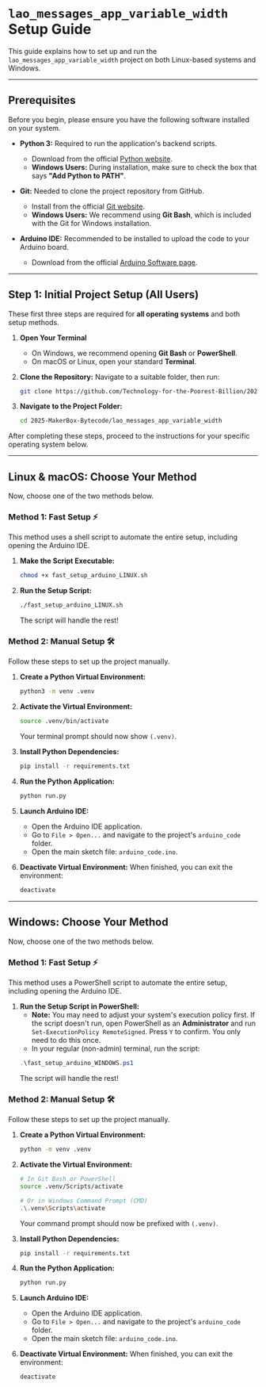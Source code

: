 # `lao_messages_app_variable_width` Setup Guide

This guide explains how to set up and run the `lao_messages_app_variable_width` project on both Linux-based systems and Windows.

---

## **Prerequisites**

Before you begin, please ensure you have the following software installed on your system.

* **Python 3:** Required to run the application's backend scripts.
    * Download from the official [Python website](https://www.python.org/downloads/).
    * **Windows Users:** During installation, make sure to check the box that says **"Add Python to PATH"**.

* **Git:** Needed to clone the project repository from GitHub.
    * Install from the official [Git website](https://git-scm.com/downloads).
    * **Windows Users:** We recommend using **Git Bash**, which is included with the Git for Windows installation.

* **Arduino IDE:** Recommended to be installed to upload the code to your Arduino board.
    * Download from the official [Arduino Software page](https://www.arduino.cc/en/software).

---

## **Step 1: Initial Project Setup (All Users)**

These first three steps are required for **all operating systems** and both setup methods.

1.  **Open Your Terminal**
    * On Windows, we recommend opening **Git Bash** or **PowerShell**.
    * On macOS or Linux, open your standard **Terminal**.

2.  **Clone the Repository:** Navigate to a suitable folder, then run:
    ```bash
    git clone https://github.com/Technology-for-the-Poorest-Billion/2025-MakerBox-Bytecode.git
    ```

3.  **Navigate to the Project Folder:**
    ```bash
    cd 2025-MakerBox-Bytecode/lao_messages_app_variable_width
    ```

After completing these steps, proceed to the instructions for your specific operating system below.

---

## **Linux & macOS: Choose Your Method**

Now, choose one of the two methods below.

### Method 1: Fast Setup ⚡

This method uses a shell script to automate the entire setup, including opening the Arduino IDE.

1.  **Make the Script Executable:**
    ```bash
    chmod +x fast_setup_arduino_LINUX.sh
    ```

2.  **Run the Setup Script:**
    ```bash
    ./fast_setup_arduino_LINUX.sh
    ```
    The script will handle the rest!

### Method 2: Manual Setup 🛠️

Follow these steps to set up the project manually.

1.  **Create a Python Virtual Environment:**
    ```bash
    python3 -m venv .venv
    ```

2.  **Activate the Virtual Environment:**
    ```bash
    source .venv/bin/activate
    ```
    Your terminal prompt should now show `(.venv)`.

3.  **Install Python Dependencies:**
    ```bash
    pip install -r requirements.txt
    ```

4.  **Run the Python Application:**
    ```bash
    python run.py
    ```

5.  **Launch Arduino IDE:**
    * Open the Arduino IDE application.
    * Go to `File > Open...` and navigate to the project's `arduino_code` folder.
    * Open the main sketch file: `arduino_code.ino`.

6.  **Deactivate Virtual Environment:** When finished, you can exit the environment:
    ```bash
    deactivate
    ```

---

## **Windows: Choose Your Method**

Now, choose one of the two methods below.

### Method 1: Fast Setup ⚡

This method uses a PowerShell script to automate the entire setup, including opening the Arduino IDE.

1.  **Run the Setup Script in PowerShell:**
    * **Note:** You may need to adjust your system's execution policy first. If the script doesn't run, open PowerShell as an **Administrator** and run `Set-ExecutionPolicy RemoteSigned`. Press `Y` to confirm. You only need to do this once.
    * In your regular (non-admin) terminal, run the script:
    ```powershell
    .\fast_setup_arduino_WINDOWS.ps1
    ```
    The script will handle the rest!

### Method 2: Manual Setup 🛠️

Follow these steps to set up the project manually.

1.  **Create a Python Virtual Environment:**
    ```bash
    python -m venv .venv
    ```

2.  **Activate the Virtual Environment:**
    ```bash
    # In Git Bash or PowerShell
    source .venv/Scripts/activate

    # Or in Windows Command Prompt (CMD)
    .\.venv\Scripts\activate
    ```
    Your command prompt should now be prefixed with `(.venv)`.

3.  **Install Python Dependencies:**
    ```bash
    pip install -r requirements.txt
    ```

4.  **Run the Python Application:**
    ```bash
    python run.py
    ```

5.  **Launch Arduino IDE:**
    * Open the Arduino IDE application.
    * Go to `File > Open...` and navigate to the project's `arduino_code` folder.
    * Open the main sketch file: `arduino_code.ino`.

6.  **Deactivate Virtual Environment:** When finished, you can exit the environment:
    ```bash
    deactivate
    ```